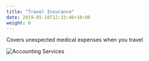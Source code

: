 ```yaml
---
title: "Travel Insurance"
date: 2019-05-18T12:33:46+10:00
weight: 6
---
```


Covers unexpected medical expenses when you travel 

![Accounting Services](/images/austin-distel-nGc5RT2HmF0-unsplash.jpg)
